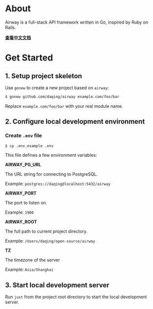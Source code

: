 About
=====

Airway is a full-stack API framework written in Go, inspired by Ruby on Rails.

**[查看中文文档](https://github.com/daqing/airway/blob/main/docs/zh-CN/README.md)**

Get Started
===========

## 1. Setup project skeleton

Use `gonew` to create a new project based on `airway`:

```bash
$ gonew github.com/daqing/airway example.com/foo/bar
```

Replace `example.com/foo/bar` with your real module name.

## 2. Configure local development environment

### Create `.env` file

```bash
$ cp .env.example .env
```

This file defines a few environment variables:

**AIRWAY_PG_URL**

The URL string for connecting to PostgreSQL.

Example: `postgres://daqing@localhost:5432/airway`

**AIRWAY_PORT**

The port to listen on.

Example: `1900`

**AIRWAY_ROOT**

The full path to current project directory.

Example: `/Users/daqing/open-source/airway`

**TZ**

The timezone of the server

Example: `Asia/Shanghai`

## 3. Start local development server

Run `just` from the project root directory to start the local
development server.
